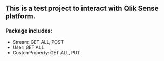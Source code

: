 ## This is a test project to interact with Qlik Sense platform.

### Package includes:

* Stream: GET ALL, POST
* User: GET ALL
* CustomProperty: GET ALL, PUT
